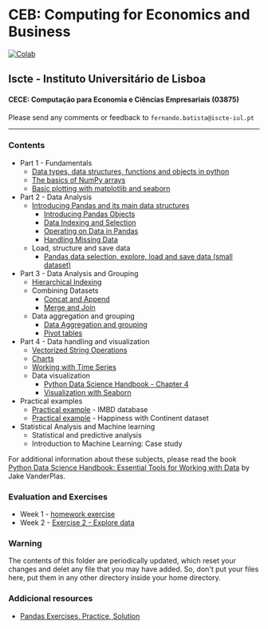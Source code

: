 # CEB: Computing for Economics and Business
[![Colab](https://colab.research.google.com/assets/colab-badge.svg)](https://colab.research.google.com/github/fmmb/CEB/blob/main/index.ipynb)

## Iscte - Instituto Universitário de Lisboa
#### CECE: Computação para Economia e Ciências Empresariais (03875)

Please send any comments or feedback to `fernando.batista@iscte-iul.pt`

----

### Contents
- Part 1 - Fundamentals
    - [Data types, data structures, functions and objects in python](./notebooks/01-intro-python.ipynb)
    - [The basics of NumPy arrays](./notebooks/01-numpy.ipynb)
    - [Basic plotting with matplotlib and seaborn](./notebooks/01-matplotlib.ipynb)
- Part 2 - Data Analysis
    - [Introducing Pandas and its main data structures](./notebooks/03-pandas.ipynb)
        - [Introducing Pandas Objects](./PythonDataScienceHandbook/03.01-Introducing-Pandas-Objects.ipynb)
        - [Data Indexing and Selection](./PythonDataScienceHandbook/03.02-Data-Indexing-and-Selection.ipynb)
        - [Operating on Data in Pandas](./PythonDataScienceHandbook/03.03-Operations-in-Pandas.ipynb)
        - [Handling Missing Data](./PythonDataScienceHandbook/03.04-Missing-Values.ipynb)
    - Load, structure and save data
        - [Pandas data selection, explore, load and save data (small dataset)](./notebooks/pandas-data-exploring-small.ipynb)
- Part 3 - Data Analysis and Grouping
    - [Hierarchical Indexing](./PythonDataScienceHandbook/03.05-Hierarchical-Indexing.ipynb)
    - Combining Datasets
        - [Concat and Append](./PythonDataScienceHandbook/03.06-Concat-And-Append.ipynb)
        - [Merge and Join](./PythonDataScienceHandbook/03.07-Merge-and-Join.ipynb)
    - Data aggregation and grouping
        - [Data Aggregation and grouping](./PythonDataScienceHandbook/03.08-Aggregation-and-Grouping.ipynb)
        - [Pivot tables](./PythonDataScienceHandbook/03.09-Pivot-Tables.ipynb)
- Part 4 - Data handling and visualization
    - [Vectorized String Operations](./PythonDataScienceHandbook/03.10-Working-With-Strings.ipynb)
    - [Charts](./notebooks/charts.ipynb)
    - [Working with Time Series](./PythonDataScienceHandbook/03.11-Working-with-Time-Series.ipynb)
    - Data visualization
        - [Python Data Science Handbook - Chapter 4](https://jakevdp.github.io/PythonDataScienceHandbook/index.html)
        - [Visualization with Seaborn](https://jakevdp.github.io/PythonDataScienceHandbook/04.14-visualization-with-seaborn.html)
- Practical examples
    - [Practical example](./notebooks/03-practical-example.ipynb) - IMBD database
    - [Practical example](./notebooks/pandas-reading-exploring.ipynb) - Happiness with Continent dataset
- Statistical Analysis and Machine learning
    - Statistical and predictive analysis
    - Introduction to Machine Learning: Case study
       
For additional information about these subjects, please read the book [Python Data Science Handbook: Essential Tools for Working with Data](https://jakevdp.github.io/PythonDataScienceHandbook/) by Jake VanderPlas.

### Evaluation and Exercises
* Week 1 - [homework exercise](./notebooks/01-intro-python-hw.ipynb)
* Week 2 - [Exercise 2 - Explore data](./notebooks/exercise2-explore-data.ipynb)

### Warning

The contents of this folder are periodically updated, which reset your changes and delet any file that you may have added. So, don't put your files here, put them in any other directory inside your home directory.

### Addicional resources
 - [Pandas Exercises, Practice, Solution](https://www.w3resource.com/python-exercises/pandas/index.php)